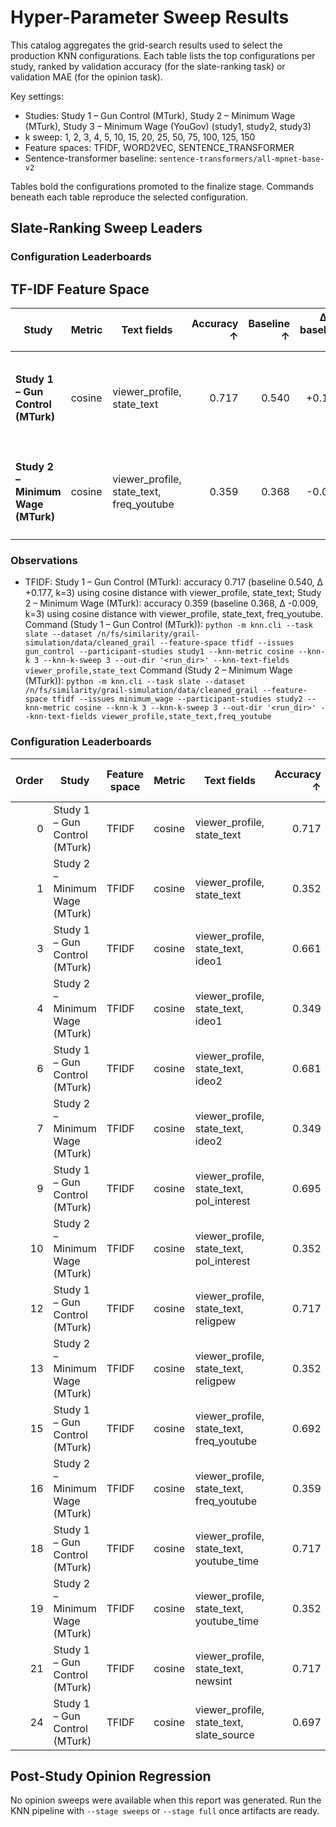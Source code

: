# Hyper-Parameter Sweep Results

This catalog aggregates the grid-search results used to select the production KNN configurations. Each table lists the top configurations per study, ranked by validation accuracy (for the slate-ranking task) or validation MAE (for the opinion task).

Key settings:
- Studies: Study 1 – Gun Control (MTurk), Study 2 – Minimum Wage (MTurk), Study 3 – Minimum Wage (YouGov) (study1, study2, study3)
- k sweep: 1, 2, 3, 4, 5, 10, 15, 20, 25, 50, 75, 100, 125, 150
- Feature spaces: TFIDF, WORD2VEC, SENTENCE_TRANSFORMER
- Sentence-transformer baseline: `sentence-transformers/all-mpnet-base-v2`

Tables bold the configurations promoted to the finalize stage. Commands beneath each table reproduce the selected configuration.


## Slate-Ranking Sweep Leaders

### Configuration Leaderboards

## TF-IDF Feature Space

| Study | Metric | Text fields | Accuracy ↑ | Baseline ↑ | Δ vs baseline ↑ | Best k | Eligible | Command |
| --- | --- | --- | ---: | ---: | ---: | ---: | ---: | --- |
| **Study 1 – Gun Control (MTurk)** | cosine | viewer_profile, state_text | 0.717 | 0.540 | +0.177 | 3 | 548 | `python -m knn.cli --task slate --dataset /n/fs/similarity/grail-simulation/data/cleaned_grail --feature-space tfidf --issues gun_control --participant-studies study1 --knn-metric cosine --knn-k 3 --knn-k-sweep 3 --out-dir '<run_dir>' --knn-text-fields viewer_profile,state_text` |
| **Study 2 – Minimum Wage (MTurk)** | cosine | viewer_profile, state_text, freq_youtube | 0.359 | 0.368 | -0.009 | 3 | 671 | `python -m knn.cli --task slate --dataset /n/fs/similarity/grail-simulation/data/cleaned_grail --feature-space tfidf --issues minimum_wage --participant-studies study2 --knn-metric cosine --knn-k 3 --knn-k-sweep 3 --out-dir '<run_dir>' --knn-text-fields viewer_profile,state_text,freq_youtube` |


### Observations

- TFIDF: Study 1 – Gun Control (MTurk): accuracy 0.717 (baseline 0.540, Δ +0.177, k=3) using cosine distance with viewer_profile, state_text; Study 2 – Minimum Wage (MTurk): accuracy 0.359 (baseline 0.368, Δ -0.009, k=3) using cosine distance with viewer_profile, state_text, freq_youtube.
  Command (Study 1 – Gun Control (MTurk)): `python -m knn.cli --task slate --dataset /n/fs/similarity/grail-simulation/data/cleaned_grail --feature-space tfidf --issues gun_control --participant-studies study1 --knn-metric cosine --knn-k 3 --knn-k-sweep 3 --out-dir '<run_dir>' --knn-text-fields viewer_profile,state_text`
  Command (Study 2 – Minimum Wage (MTurk)): `python -m knn.cli --task slate --dataset /n/fs/similarity/grail-simulation/data/cleaned_grail --feature-space tfidf --issues minimum_wage --participant-studies study2 --knn-metric cosine --knn-k 3 --knn-k-sweep 3 --out-dir '<run_dir>' --knn-text-fields viewer_profile,state_text,freq_youtube`


### Configuration Leaderboards

| Order | Study | Feature space | Metric | Text fields | Accuracy ↑ | Baseline ↑ | Δ vs baseline ↑ | Best k | Eligible |
| ---: | --- | --- | --- | --- | ---: | ---: | ---: | ---: | ---: |
| 0 | Study 1 – Gun Control (MTurk) | TFIDF | cosine | viewer_profile, state_text | 0.717 | 0.540 | +0.177 | 3 | 548 |
| 1 | Study 2 – Minimum Wage (MTurk) | TFIDF | cosine | viewer_profile, state_text | 0.352 | 0.368 | -0.016 | 3 | 671 |
| 3 | Study 1 – Gun Control (MTurk) | TFIDF | cosine | viewer_profile, state_text, ideo1 | 0.661 | 0.540 | +0.120 | 3 | 548 |
| 4 | Study 2 – Minimum Wage (MTurk) | TFIDF | cosine | viewer_profile, state_text, ideo1 | 0.349 | 0.368 | -0.019 | 3 | 671 |
| 6 | Study 1 – Gun Control (MTurk) | TFIDF | cosine | viewer_profile, state_text, ideo2 | 0.681 | 0.540 | +0.141 | 3 | 548 |
| 7 | Study 2 – Minimum Wage (MTurk) | TFIDF | cosine | viewer_profile, state_text, ideo2 | 0.349 | 0.368 | -0.019 | 3 | 671 |
| 9 | Study 1 – Gun Control (MTurk) | TFIDF | cosine | viewer_profile, state_text, pol_interest | 0.695 | 0.540 | +0.155 | 3 | 548 |
| 10 | Study 2 – Minimum Wage (MTurk) | TFIDF | cosine | viewer_profile, state_text, pol_interest | 0.352 | 0.368 | -0.016 | 3 | 671 |
| 12 | Study 1 – Gun Control (MTurk) | TFIDF | cosine | viewer_profile, state_text, religpew | 0.717 | 0.540 | +0.177 | 3 | 548 |
| 13 | Study 2 – Minimum Wage (MTurk) | TFIDF | cosine | viewer_profile, state_text, religpew | 0.352 | 0.368 | -0.016 | 3 | 671 |
| 15 | Study 1 – Gun Control (MTurk) | TFIDF | cosine | viewer_profile, state_text, freq_youtube | 0.692 | 0.540 | +0.151 | 3 | 548 |
| 16 | Study 2 – Minimum Wage (MTurk) | TFIDF | cosine | viewer_profile, state_text, freq_youtube | 0.359 | 0.368 | -0.009 | 3 | 671 |
| 18 | Study 1 – Gun Control (MTurk) | TFIDF | cosine | viewer_profile, state_text, youtube_time | 0.717 | 0.540 | +0.177 | 3 | 548 |
| 19 | Study 2 – Minimum Wage (MTurk) | TFIDF | cosine | viewer_profile, state_text, youtube_time | 0.352 | 0.368 | -0.016 | 3 | 671 |
| 21 | Study 1 – Gun Control (MTurk) | TFIDF | cosine | viewer_profile, state_text, newsint | 0.717 | 0.540 | +0.177 | 3 | 548 |
| 24 | Study 1 – Gun Control (MTurk) | TFIDF | cosine | viewer_profile, state_text, slate_source | 0.697 | 0.540 | +0.157 | 3 | 548 |


## Post-Study Opinion Regression

No opinion sweeps were available when this report was generated.
Run the KNN pipeline with `--stage sweeps` or `--stage full` once artifacts are ready.

